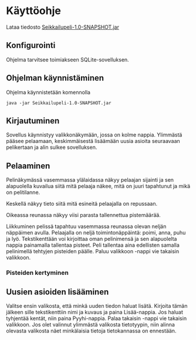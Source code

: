 # Käyttöohje

Lataa tiedosto [Seikkailupeli-1.0-SNAPSHOT.jar](https://github.com/strajama/otm-harjoitustyo/releases/tag/viikko6)

## Konfigurointi

Ohjelma tarvitsee toimiakseen SQLite-sovelluksen.

## Ohjelman käynnistäminen

Ohjelma käynnistetään komennolla 

```
java -jar Seikkailupeli-1.0-SNAPSHOT.jar 
```

## Kirjautuminen

Sovellus käynnistyy valikkonäkymään, jossa on kolme nappia.
Ylimmästä pääsee pelaamaan, keskimmäisestä lisäämään uusia asioita seuraavaan pelikertaan ja alin sulkee sovelluksen.

## Pelaaminen

Pelinäkymässä vasemmassa ylälaidassa näkyy pelaajan sijainti ja sen alapuolella kuvailua siitä mitä pelaaja näkee, mitä on juuri tapahtunut ja mikä on pelitilanne.

Keskellä näkyy tieto siitä mitä esineitä pelaajalla on repussaan.

Oikeassa reunassa näkyy viisi parasta tallennettua pistemäärää.

Liikkuminen pelissä tapahtuu vasemmassa reunassa olevan neljän näppäimen avulla.
Pelaajalla on neljä toimintonäppäintä: poimi, anna, puhu ja lyö.
Tekstikenttään voi kirjoittaa oman pelinimensä ja sen alapuolelta nappia painamalla tallentaa pisteet. Peli tallentaa aina edellisten samalla pelinimellä tehtyjen pisteiden päälle.
Paluu valikkoon -nappi vie takaisin valikkoon.

### Pisteiden kertyminen

## Uusien asioiden lisääminen

Valitse ensin valikosta, että minkä uuden tiedon haluat lisätä.
Kirjoita tämän jälkeen sille tekstikenttiin nimi ja kuvaus ja paina Lisää-nappia.
Jos haluat tyhjentää kentät, niin paina Pyyhi-nappia.
Palaa takaisin -nappi vie takaisin valikkoon.
Jos olet valinnut ylimmästä valikosta tietotyypin, niin alinna olevasta valikosta näet minkälaisia tietoja tietokannassa on ennestään.
